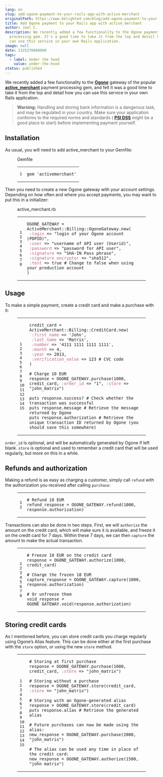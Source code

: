 ```yaml
---
lang: en
slug: add-ogone-payment-to-your-rails-app-with-active-merchant
originalPath: https://www.belighted.com/blog/add-ogone-payment-to-your-rails-app-with-active-merchant
title: Add Ogone payment to your Rails app with active_merchant
author: Joel C.
description: We recently added a few functionality to the Ogone payment
  processing gem. It's a good time to take it from the top and detail how you
  can use this service in your own Rails application.
image: null
date: 1325376000000
tags:
  - label: Under the hood
    value: under-the-hood
status: published
---
```

We recently added a few functionality to the **[Ogone](https://www.ogone.com)** gateway of the popular **[active\_merchant](https://github.com/Shopify/active_merchant)** payment processing gem, and felt it was a good time to take it from the top and detail how you can use this service in your own Rails application.

> **Warning:** Handling and storing bank information is a dangerous task, and may be regulated in your country. Make sure your application conforms to the required norms and standards ( **[PSI DSS](https://www.pcisecuritystandards.org/security_standards/getting_started.php)** might be a good place to start) before implementing payment yourself.

Installation
------------

As usual, you will need to add active\_merchant to your Gemfile:

<figure class="code"><figcaption><span>Gemfile</span></figcaption><div class="highlight"><table><tbody><tr><td class="gutter"><pre class="line-numbers"><span class="line-number">1</span>
</pre></td><td class="code"><pre><code class="ruby"><span class="line"><span class="n">gem</span> <span class="s1"><span class="string">'activemerchant'</span></span>
</span></code></pre></td></tr></tbody></table></div></figure>

Then you need to create a new Ogone gateway with your account settings. Depending on how often and where you accept payments, you may want to put this in a initializer:

<figure class="code"><figcaption><span>active_merchant.rb</span></figcaption><div class="highlight"><table><tbody><tr><td class="gutter"><pre class="line-numbers"><span class="line-number">1</span>
<span class="line-number">2</span>
<span class="line-number">3</span>
<span class="line-number">4</span>
<span class="line-number">5</span>
<span class="line-number">6</span>
<span class="line-number">7</span>
<span class="line-number">8</span>
</pre></td><td class="code"><pre><code class="ruby"><span class="line"><span class="no"><span class="constant">OGONE_GATEWAY</span></span> <span class="o">=</span> <span class="no"><span class="constant">ActiveMerchant</span></span><span class="constant"><span class="o">::</span><span class="no">Billing</span><span class="o">::</span><span class="no">OgoneGateway</span></span><span class="no"></span><span class="o">.</span><span class="n">new</span><span class="p">(</span>
</span><span class="line"> <span class="ss"><span class="symbol">:login</span></span> <span class="o">=&gt;</span> <span class="s2"><span class="string">"login of your Ogone account (PDPID)"</span></span><span class="p">,</span>
</span><span class="line"> <span class="ss"><span class="symbol">:user</span></span> <span class="o">=&gt;</span> <span class="s2"><span class="string">"username of API user (Userid)"</span></span><span class="p">,</span>
</span><span class="line"> <span class="ss"><span class="symbol">:password</span></span> <span class="o">=&gt;</span> <span class="s2"><span class="string">"password for API user"</span></span><span class="p">,</span>
</span><span class="line"> <span class="ss"><span class="symbol">:signature</span></span> <span class="o">=&gt;</span> <span class="s2"><span class="string">"SHA-IN Pass phrase"</span></span><span class="p">,</span>
</span><span class="line"> <span class="ss"><span class="symbol">:signature_encryptor</span></span> <span class="o">=&gt;</span> <span class="s2"><span class="string">"sha512"</span></span><span class="p">,</span>
</span><span class="line"> <span class="ss"><span class="symbol">:test</span></span> <span class="o">=&gt;</span> <span class="kp"><span class="keyword">true</span></span> <span class="c1"><span class="comment"># Change to false when using your production account</span></span>
</span><span class="line"><span class="p">)</span>
</span></code></pre></td></tr></tbody></table></div></figure>

Usage
-----

To make a simple payment, create a credit card and make a purchase with it:

<figure class="code"><div class="highlight"><table><tbody><tr><td class="gutter"><pre class="line-numbers"><span class="line-number">1</span>
<span class="line-number">2</span>
<span class="line-number">3</span>
<span class="line-number">4</span>
<span class="line-number">5</span>
<span class="line-number">6</span>
<span class="line-number">7</span>
<span class="line-number">8</span>
<span class="line-number">9</span>
<span class="line-number">10</span>
<span class="line-number">11</span>
<span class="line-number">12</span>
<span class="line-number">13</span>
<span class="line-number">14</span>
<span class="line-number">15</span>
</pre></td><td class="code"><pre><code class="ruby"><span class="line"><span class="n">credit_card</span> <span class="o">=</span> <span class="no"><span class="constant">ActiveMerchant</span></span><span class="constant"><span class="o">::</span><span class="no">Billing</span><span class="o">::</span><span class="no">CreditCard</span></span><span class="no"></span><span class="o">.</span><span class="n">new</span><span class="p">(</span>
</span><span class="line"> <span class="ss"><span class="symbol">:first_name</span></span> <span class="o">=&gt;</span> <span class="s1"><span class="string">'John'</span></span><span class="p">,</span>
</span><span class="line"> <span class="ss"><span class="symbol">:last_name</span></span> <span class="o">=&gt;</span> <span class="s1"><span class="string">'Matrix'</span></span><span class="p">,</span>
</span><span class="line"> <span class="ss"><span class="symbol">:number</span></span> <span class="o">=&gt;</span> <span class="s1"><span class="string">'4111 1111 1111 1111'</span></span><span class="p">,</span>
</span><span class="line"> <span class="ss"><span class="symbol">:month</span></span> <span class="o">=&gt;</span> <span class="mi"><span class="number">4</span></span><span class="p">,</span>
</span><span class="line"> <span class="ss"><span class="symbol">:year</span></span> <span class="o">=&gt;</span> <span class="mi"><span class="number">2013</span></span><span class="p">,</span>
</span><span class="line"> <span class="ss"><span class="symbol">:verification_value</span></span> <span class="o">=&gt;</span> <span class="mi"><span class="number">123</span></span> <span class="c1"><span class="comment"># CVC code</span></span>
</span><span class="line"><span class="p">)</span>
</span><span class="line">
</span><span class="line"><span class="c1"><span class="comment"># Charge 10 EUR</span></span>
</span><span class="line"><span class="n">response</span> <span class="o">=</span> <span class="no"><span class="constant">OGONE_GATEWAY</span></span><span class="o">.</span><span class="n">purchase</span><span class="p">(</span><span class="mi"><span class="number">1000</span></span><span class="p">,</span> <span class="n">credit_card</span><span class="p">,</span> <span class="ss"><span class="symbol">:order_id</span></span> <span class="o">=&gt;</span> <span class="s2"><span class="string">"1"</span></span><span class="p">,</span> <span class="ss"><span class="symbol">:store</span></span> <span class="o">=&gt;</span> <span class="s2"><span class="string">"john_matrix"</span></span><span class="p">)</span>
</span><span class="line">
</span><span class="line"><span class="nb">puts</span> <span class="n">response</span><span class="o">.</span><span class="n">success?</span> <span class="c1"><span class="comment"># Check whether the transaction was successful</span></span>
</span><span class="line"><span class="nb">puts</span> <span class="n">response</span><span class="o">.</span><span class="n">message</span> <span class="c1"><span class="comment"># Retrieve the message returned by Ogone</span></span>
</span><span class="line"><span class="nb">puts</span> <span class="n">response</span><span class="o">.</span><span class="n">authorization</span> <span class="c1"><span class="comment"># Retrieve the unique transaction ID returned by Ogone (you should save this somewhere)</span></span>
</span></code></pre></td></tr></tbody></table></div></figure>

`order_id` is optional, and will be automatically generated by Ogone if left blank. `store` is optional and used to remember a credit card that will be used regularly, but more on this in a while.

Refunds and authorization
-------------------------

Making a refund is as easy as charging a customer, simply call `refund` with the authorization you received after calling `purchase`:

<figure class="code"><div class="highlight"><table><tbody><tr><td class="gutter"><pre class="line-numbers"><span class="line-number">1</span>
<span class="line-number">2</span>
</pre></td><td class="code"><pre><code class="ruby"><span class="line"><span class="c1"><span class="comment"># Refund 10 EUR</span></span>
</span><span class="line"><span class="n">refund_response</span> <span class="o">=</span> <span class="no"><span class="constant">OGONE_GATEWAY</span></span><span class="o">.</span><span class="n">refund</span><span class="p">(</span><span class="mi"><span class="number">1000</span></span><span class="p">,</span> <span class="n">response</span><span class="o">.</span><span class="n">authorization</span><span class="p">)</span>
</span></code></pre></td></tr></tbody></table></div></figure>

Transactions can also be done in two steps. First, we will `authorize` the amount on the credit card, which will make sure it is available, and freeze it on the credit card for 7 days. Within these 7 days, we can then `capture` the amount to make the actual transaction.

<figure class="code"><div class="highlight"><table><tbody><tr><td class="gutter"><pre class="line-numbers"><span class="line-number">1</span>
<span class="line-number">2</span>
<span class="line-number">3</span>
<span class="line-number">4</span>
<span class="line-number">5</span>
<span class="line-number">6</span>
<span class="line-number">7</span>
<span class="line-number">8</span>
</pre></td><td class="code"><pre><code class="ruby"><span class="line"><span class="c1"><span class="comment"># Freeze 10 EUR on the credit card</span></span>
</span><span class="line"><span class="n">response</span> <span class="o">=</span> <span class="no"><span class="constant">OGONE_GATEWAY</span></span><span class="o">.</span><span class="n">authorize</span><span class="p">(</span><span class="mi"><span class="number">1000</span></span><span class="p">,</span> <span class="n">credit_card</span><span class="p">)</span>
</span><span class="line">
</span><span class="line"><span class="c1"><span class="comment"># Charge the frozen 10 EUR</span></span>
</span><span class="line"><span class="n">capture_response</span> <span class="o">=</span> <span class="no"><span class="constant">OGONE_GATEWAY</span></span><span class="o">.</span><span class="n">capture</span><span class="p">(</span><span class="mi"><span class="number">1000</span></span><span class="p">,</span> <span class="n">response</span><span class="o">.</span><span class="n">authorization</span><span class="p">)</span>
</span><span class="line">
</span><span class="line"><span class="c1"><span class="comment"># Or unfreeze them</span></span>
</span><span class="line"><span class="n">void_response</span> <span class="o">=</span> <span class="no"><span class="constant">OGONE_GATEWAY</span></span><span class="o">.</span><span class="n">void</span><span class="p">(</span><span class="n">response</span><span class="o">.</span><span class="n">authorization</span><span class="p">)</span>
</span></code></pre></td></tr></tbody></table></div></figure>

Storing credit cards
--------------------

As I mentioned before, you can store credit cards you charge regularly using Ogone’s Alias feature. This can be done either at the first purchase with the `store` option, or using the new `store` method.

<figure class="code"><div class="highlight"><table><tbody><tr><td class="gutter"><pre class="line-numbers"><span class="line-number">1</span>
<span class="line-number">2</span>
<span class="line-number">3</span>
<span class="line-number">4</span>
<span class="line-number">5</span>
<span class="line-number">6</span>
<span class="line-number">7</span>
<span class="line-number">8</span>
<span class="line-number">9</span>
<span class="line-number">10</span>
<span class="line-number">11</span>
<span class="line-number">12</span>
<span class="line-number">13</span>
<span class="line-number">14</span>
<span class="line-number">15</span>
</pre></td><td class="code"><pre><code class="ruby"><span class="line"><span class="c1"><span class="comment"># Storing at first purchase</span></span>
</span><span class="line"><span class="n">response</span> <span class="o">=</span> <span class="no"><span class="constant">OGONE_GATEWAY</span></span><span class="o">.</span><span class="n">purchase</span><span class="p">(</span><span class="mi"><span class="number">1000</span></span><span class="p">,</span> <span class="n">credit_card</span><span class="p">,</span> <span class="ss"><span class="symbol">:store</span></span> <span class="o">=&gt;</span> <span class="s2"><span class="string">"john_matrix"</span></span><span class="p">)</span>
</span><span class="line">
</span><span class="line"><span class="c1"><span class="comment"># Storing without a purchase</span></span>
</span><span class="line"><span class="n">response</span> <span class="o">=</span> <span class="no"><span class="constant">OGONE_GATEWAY</span></span><span class="o">.</span><span class="n">store</span><span class="p">(</span><span class="n">credit_card</span><span class="p">,</span> <span class="ss"><span class="symbol">:store</span></span> <span class="o">=&gt;</span> <span class="s2"><span class="string">"john_matrix"</span></span><span class="p">)</span>
</span><span class="line">
</span><span class="line"><span class="c1"><span class="comment"># Storing with an Ogone-generated alias</span></span>
</span><span class="line"><span class="n">response</span> <span class="o">=</span> <span class="no"><span class="constant">OGONE_GATEWAY</span></span><span class="o">.</span><span class="n">store</span><span class="p">(</span><span class="n">credit_card</span><span class="p">)</span>
</span><span class="line"><span class="nb">puts</span> <span class="n">response</span><span class="o">.</span><span class="n"><span class="keyword">alias</span></span> <span class="c1"><span class="comment"># Retrieve the generated alias</span></span>
</span><span class="line">
</span><span class="line"><span class="c1"><span class="comment"># Future purchases can now be made using the alias:</span></span>
</span><span class="line"><span class="n">new_response</span> <span class="o">=</span> <span class="no"><span class="constant">OGONE_GATEWAY</span></span><span class="o">.</span><span class="n">purchase</span><span class="p">(</span><span class="mi"><span class="number">2000</span></span><span class="p">,</span> <span class="s2"><span class="string">"john_matrix"</span></span><span class="p">)</span>
</span><span class="line">
</span><span class="line"><span class="c1"><span class="comment"># The alias can be used any time in place of the credit card:</span></span>
</span><span class="line"><span class="n">new_response</span> <span class="o">=</span> <span class="no"><span class="constant">OGONE_GATEWAY</span></span><span class="o">.</span><span class="n">authorize</span><span class="p">(</span><span class="mi"><span class="number">1500</span></span><span class="p">,</span> <span class="s2"><span class="string">"john_matrix"</span></span><span class="p">)</span>
</span></code></pre></td></tr></tbody></table><p><span class="hs-cta-wrapper" id="hs-cta-wrapper-fb3606cc-cc1b-47d0-ae85-2c9f69837fe2"><span class="hs-cta-node hs-cta-fb3606cc-cc1b-47d0-ae85-2c9f69837fe2" id="hs-cta-fb3606cc-cc1b-47d0-ae85-2c9f69837fe2"><a href="/images/legacy-cta/AXiCET7u5jZd-YyzgzFaY.png" alt="New Call-to-action"></a></span></span></p></div></figure>